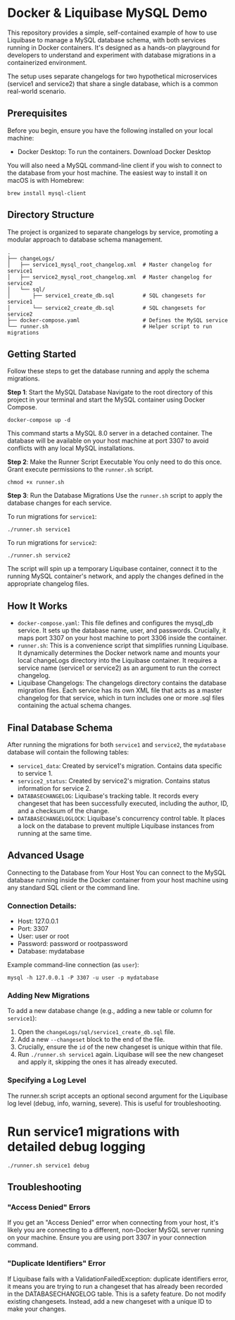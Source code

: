 # Docker & Liquibase MySQL Demo
This repository provides a simple, self-contained example of how to use Liquibase to manage a MySQL database schema, with both services running in Docker containers. It's designed as a hands-on playground for developers to understand and experiment with database migrations in a containerized environment.

The setup uses separate changelogs for two hypothetical microservices (service1 and service2) that share a single database, which is a common real-world scenario.

## Prerequisites
Before you begin, ensure you have the following installed on your local machine:

- Docker Desktop: To run the containers. Download Docker Desktop

You will also need a MySQL command-line client if you wish to connect to the database from your host machine. The easiest way to install it on macOS is with Homebrew:

```
brew install mysql-client
```

## Directory Structure
The project is organized to separate changelogs by service, promoting a modular approach to database schema management.

```
.
├── changeLogs/
│   ├── service1_mysql_root_changelog.xml  # Master changelog for service1
│   ├── service2_mysql_root_changelog.xml  # Master changelog for service2
│   └── sql/
│       ├── service1_create_db.sql         # SQL changesets for service1
│       └── service2_create_db.sql         # SQL changesets for service2
├── docker-compose.yaml                    # Defines the MySQL service
└── runner.sh                              # Helper script to run migrations
```

## Getting Started
Follow these steps to get the database running and apply the schema migrations.

**Step 1**: Start the MySQL Database
Navigate to the root directory of this project in your terminal and start the MySQL container using Docker Compose.

```
docker-compose up -d
```

This command starts a MySQL 8.0 server in a detached container. The database will be available on your host machine at port 3307 to avoid conflicts with any local MySQL installations.

**Step 2**: Make the Runner Script Executable
You only need to do this once. Grant execute permissions to the `runner.sh` script.

```
chmod +x runner.sh
```

**Step 3**: Run the Database Migrations
Use the `runner.sh` script to apply the database changes for each service.

To run migrations for `service1`:

```
./runner.sh service1
```

To run migrations for `service2`:

```
./runner.sh service2
```

The script will spin up a temporary Liquibase container, connect it to the running MySQL container's network, and apply the changes defined in the appropriate changelog files.

## How It Works
- `docker-compose.yaml`: This file defines and configures the mysql_db service. It sets up the database name, user, and passwords. Crucially, it maps port 3307 on your host machine to port 3306 inside the container.
- `runner.sh`: This is a convenience script that simplifies running Liquibase. It dynamically determines the Docker network name and mounts your local changeLogs directory into the Liquibase container. It requires a service name (service1 or service2) as an argument to run the correct changelog.
- Liquibase Changelogs: The changelogs directory contains the database migration files. Each service has its own XML file that acts as a master changelog for that service, which in turn includes one or more .sql files containing the actual schema changes.

## Final Database Schema

After running the migrations for both `service1` and `service2`, the `mydatabase` database will contain the following tables:

- `service1_data`: Created by service1's migration. Contains data specific to service 1.
- `service2_status`: Created by service2's migration. Contains status information for service 2.
- `DATABASECHANGELOG`: Liquibase's tracking table. It records every changeset that has been successfully executed, including the author, ID, and a checksum of the change.
- `DATABASECHANGELOGLOCK`: Liquibase's concurrency control table. It places a lock on the database to prevent multiple Liquibase instances from running at the same time.

## Advanced Usage
Connecting to the Database from Your Host
You can connect to the MySQL database running inside the Docker container from your host machine using any standard SQL client or the command line.

### Connection Details:

- Host: 127.0.0.1
- Port: 3307
- User: user or root
- Password: password or rootpassword
- Database: mydatabase

Example command-line connection (as `user`):

```
mysql -h 127.0.0.1 -P 3307 -u user -p mydatabase
```

### Adding New Migrations
To add a new database change (e.g., adding a new table or column for `service1`):

1. Open the `changeLogs/sql/service1_create_db.sql` file.
2. Add a new `--changeset` block to the end of the file.
3. Crucially, ensure the `id` of the new changeset is unique within that file.
4. Run `./runner.sh service1` again. Liquibase will see the new changeset and apply it, skipping the ones it has already executed.

### Specifying a Log Level
The runner.sh script accepts an optional second argument for the Liquibase log level (debug, info, warning, severe). This is useful for troubleshooting.

# Run service1 migrations with detailed debug logging
```
./runner.sh service1 debug
```

## Troubleshooting
### "Access Denied" Errors
If you get an "Access Denied" error when connecting from your host, it's likely you are connecting to a different, non-Docker MySQL server running on your machine. Ensure you are using port 3307 in your connection command.

### "Duplicate Identifiers" Error
If Liquibase fails with a ValidationFailedException: duplicate identifiers error, it means you are trying to run a changeset that has already been recorded in the DATABASECHANGELOG table. This is a safety feature. Do not modify existing changesets. Instead, add a new changeset with a unique ID to make your changes.
